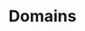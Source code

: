 ---
title: Domains
excerpt: ''
deprecated: false
hidden: false
metadata:
  title: ''
  description: ''
  robots: index
next:
  description: ''
---